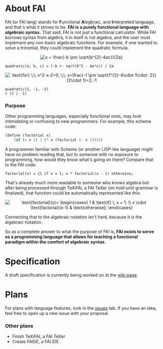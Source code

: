 # About FAI
FAI (or FAI lang) stands for **F**unctional **A**legbraic, and **I**nterpreted language, and that's what it strives to be. **FAI is a purely functional language with algebraic syntax.** That said, FAI is not just a functional calculator. While FAI borrows syntax from algebra, it in itself is not algebra, and the user must implement any non-basic algebraic functions. For example, if one wanted to solve a trinomial, they could implement the quadratic formula.

<div align="center">
	<img
	alt="x = \frac{-b \pm \sqrt{b^{2}-4ac}}{2a}"
	src="https://latex.codecogs.com/gif.latex?x%20%3D%20%5Cfrac%7B-b%20%5Cpm%20%5Csqrt%7Bb%5E%7B2%7D-4ac%7D%7D%7B2a%7D">
</div>

```fai
quadratic(a, b, c) = (-b +- sqrt(b^2 - 4a*c)) / 2a
```

<div align="center">
	<img
	alt="\text{for} \;\; x^2-x-2=0, \;\; x=\frac{-1 \pm \sqrt{1^{2}-4\cdot 1\cdot -2}}{2\cdot 1}=2,-1"
	src="https://latex.codecogs.com/gif.latex?%5Ctext%7Bfor%7D%20%5C%3B%5C%3B%20x%5E2-x-2%3D0%2C%20%5C%3B%5C%3B%20x%3D%5Cfrac%7B-1%20%5Cpm%20%5Csqrt%7B1%5E%7B2%7D-4%5Ccdot%201%5Ccdot%20-2%7D%7D%7B2%5Ccdot%201%7D%3D2%2C-1">
</div>

```fai
quadratic(1, -1, -2)
> (2 | -1)
```

### Purpose
Other programming languages, especially functional ones, may look intimidating or confusing to new programmers. For example, this scheme code:

```scheme
(define (factorial x)
	(if (= x 1) 1 (* x (factorial (- x 1)))))
```

A programmer familiar with Scheme (or another LISP-like language) might have no problem reading that, but to someone with no exposure to programming, how would they know what's going on there? Compare that to the FAI code:

```fai
factorial(x) = {1 if x = 1; x * factorial(x - 1) otherwise;
```

That's already much more readable to someone who knows algebra but after being processed through TeXiFAI, a FAI TeXer (on hold until grammar is finalized), that function could be automatically represented like this:

<div align="center">
	<img
	alt="\text{factorial}(x)= \begin{cases} 1 & \text{if} \; x = 1; \\ x \cdot \text{factorial}(x-1) & \text{otherwise}; \end{cases}" src="https://latex.codecogs.com/gif.latex?%5Ctext%7Bfactorial%7D%28x%29%3D%20%5Cbegin%7Bcases%7D%201%20%26%20%5Ctext%7Bif%7D%20%5C%3B%20x%20%3D%201%3B%20%5C%5C%20x%20%5Ccdot%20%5Ctext%7Bfactorial%7D%28x-1%29%20%26%20%5Ctext%7Botherwise%7D%3B%20%5Cend%7Bcases%7D">
</div>

Connecting that to the algebraic notation isn't hard, because it _is_ the algebraic notation.

So as a complete answer to what the purpose of FAI is, **FAI exists to serve as a programming language that allows for teaching a functional paradigm within the comfort of algebraic syntax.**

# Specification
A draft specification is currently being worked on at the [wiki page](https://github.com/TheUnlocked/FAI-Language/wiki).

# Plans
For plans with language features, look in the [issues](https://github.com/TheUnlocked/FAI-Language/issues) tab. If you have an idea, feel free to open up a new issue with your proposal.
### Other plans
* Finish TeXiFAI, a FAI TeXer
* Create FAIDE, a FAI IDE
